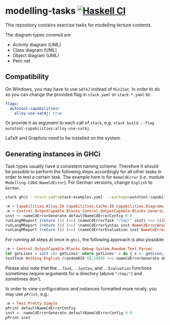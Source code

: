 # modelling-tasks [![Haskell CI](https://github.com/fmidue/modelling-tasks/workflows/Haskell%20CI/badge.svg)](https://github.com/fmidue/modelling-tasks/actions?query=workflow%3A%22Haskell+CI%22+branch%3Amaster)

This repository contains exercise tasks for modelling lecture contents.

The diagram types covered are

- Activity diagram (UML)
- Class diagram (UML)
- Object diagram (UML)
- Petri net

## Compatibility

On Windows, you may have to use `SAT4J` instead of `MiniSat`.
In order to do so you can change the provided flag in `stack.yaml` or `stack-*.yaml` to:

```yaml
flags:
  autotool-capabilities:
    alloy-use-sat4j: true
```

Or provide it as argument to each call of `stack`, e.g. `stack build --flag autotool-capabilities:alloy-use-sat4j`.

LaTeX and Graphviz need to be installed on the system.

## Generating instances in GHCi

Task types usually have a consistent naming scheme.
Therefore it should be possible to perform the following steps accordingly for all other tasks in order to test a certain task.
The example here is for `NameCdError` (i.e. module `Modelling.CdOd.NameCdError`).
For German versions, change `English` to `German`.

```sh
stack ghci --stack-yaml=stack-examples.yaml  --package=autotool-capabilities-io-instances
```

```haskell
:m + Capabilities.Alloy.IO Capabilities.Cache.IO Capabilities.Diagrams.IO Capabilities.Graphviz.IO Capabilities.PlantUml.IO
:m + Control.OutputCapable.Blocks Control.OutputCapable.Blocks.Generic
inst <- nameCdErrorGenerate defaultNameCdErrorConfig 0 0
runLangMReport (return ()) (>>) (nameCdErrorTask "/tmp/" inst) >>= \(Just (), x) -> (x English :: IO ())
runLangMReport (return ()) (>>) (nameCdErrorSyntax inst NameCdErrorAnswer {reason = 'b', dueTo = [1,2,4]}) >>= \(Just (), x) -> (x English :: IO ())
runLangMReport (return ()) (>>) (nameCdErrorEvaluation inst NameCdErrorAnswer {reason = 'b', dueTo = [1,2,4]}) >>= \(r, x) -> (x English :: IO ()) >> return r :: IO (Maybe Rational)
```

For running all steps at once in `ghci`, the following approach is also possible:

```haskell
:m + Control.OutputCapable.Blocks.Debug System.Random Text.Parsec
let getLines = init <$> getLines' where getLines' = do { x <- getLine; if null x then pure [] else (\l -> x ++ '\n' : l) <$> getLines' }
testTask Nothing English (randomRIO (0,1000) >>= nameCdErrorGenerate defaultNameCdErrorConfig 0) (nameCdErrorTask "/tmp/") nameCdErrorSyntax nameCdErrorEvaluation (either (error . show) id . parse parseNameCdErrorAnswer "" <$> getLines)
```

Please also note that the `..Task`, `..Syntax`, and `..Evaluation` functions sometimes require arguments for a directory (above `"/tmp/"`) and sometimes don't.

In order to view configurations and instances formatted more nicely, you may use `pPrint`, e.g.:

```haskell
:m + Text.Pretty.Simple
pPrint defaultNameCdErrorConfig
inst <- nameCdErrorGenerate defaultNameCdErrorConfig 0 0
pPrint inst
```
